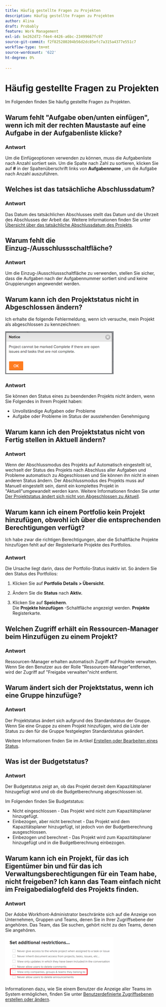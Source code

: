 ```yaml
---
title: Häufig gestellte Fragen zu Projekten
description: Häufig gestellte Fragen zu Projekten
author: Alina
draft: Probably
feature: Work Management
exl-id: be262d72-f4e4-4426-a6bc-23499667fc97
source-git-commit: f2f825280204b56d2dc85efc7a315a4377e551c7
workflow-type: tm+mt
source-wordcount: '622'
ht-degree: 0%

---
```


# Häufig gestellte Fragen zu Projekten

Im Folgenden finden Sie häufig gestellte Fragen zu Projekten.

## Warum fehlt &quot;Aufgabe oben/unten einfügen&quot;, wenn ich mit der rechten Maustaste auf eine Aufgabe in der Aufgabenliste klicke?

### Antwort

Um die Einfügeoptionen verwenden zu können, muss die Aufgabenliste nach Anzahl sortiert sein. Um die Spalte nach Zahl zu sortieren, klicken Sie auf **#** in der Spaltenüberschrift links von **Aufgabenname** , um die Aufgabe nach Anzahl auszuführen.

## Welches ist das tatsächliche Abschlussdatum?

### Antwort

Das Datum des tatsächlichen Abschlusses stellt das Datum und die Uhrzeit des Abschlusses der Arbeit dar. Weitere Informationen finden Sie unter [Übersicht über das tatsächliche Abschlussdatum des Projekts](../../../manage-work/projects/planning-a-project/project-actual-completion-date.md).

## Warum fehlt die Einzug-/Ausschlussschaltfläche?

### Antwort

Um die Einzug-/Ausschlussschaltfläche zu verwenden, stellen Sie sicher, dass die Aufgaben nach der Aufgabennummer sortiert sind und keine Gruppierungen angewendet werden.

## Warum kann ich den Projektstatus nicht in Abgeschlossen ändern?

Ich erhalte die folgende Fehlermeldung, wenn ich versuche, mein Projekt als abgeschlossen zu kennzeichnen:

![Project_FAQ_Complete_Error_message.png](assets/project-faq-complete-error-message-350x138.png)

### Antwort

Sie können den Status eines zu beendenden Projekts nicht ändern, wenn Sie Folgendes in Ihrem Projekt haben:

* Unvollständige Aufgaben oder Probleme
* Aufgabe oder Probleme im Status der ausstehenden Genehmigung

## Warum kann ich den Projektstatus nicht von Fertig stellen in Aktuell ändern?

### Antwort

Wenn der Abschlussmodus des Projekts auf Automatisch eingestellt ist, wechselt der Status des Projekts nach Abschluss aller Aufgaben und Probleme automatisch zu Abgeschlossen und Sie können ihn nicht in einen anderen Status ändern. Der Abschlussmodus des Projekts muss auf Manuell eingestellt sein, damit ein komplettes Projekt in &quot;Aktuell&quot;umgewandelt werden kann. Weitere Informationen finden Sie unter [Der Projektstatus ändert sich nicht von Abgeschlossen zu Aktuell](../../../manage-work/projects/tips-tricks-and-troubleshooting/project-status-does-not-change-from-complete-to-current.md).

## Warum kann ich einem Portfolio kein Projekt hinzufügen, obwohl ich über die entsprechenden Berechtigungen verfügt?

Ich habe zwar die richtigen Berechtigungen, aber die Schaltfläche Projekte hinzufügen fehlt auf der Registerkarte Projekte des Portfolios.

### Antwort

Die Ursache liegt darin, dass der Portfolio-Status inaktiv ist. So ändern Sie den Status des Portfolios:

1. Klicken Sie auf **Portfolio Details > Übersicht**.
1. Ändern Sie die **Status** nach **Aktiv.**

1. Klicken Sie auf **Speichern**.\
   Die **Projekte hinzufügen** -Schaltfläche angezeigt werden. **Projekte** Registerkarte.

## Welchen Zugriff erhält ein Ressourcen-Manager beim Hinzufügen zu einem Projekt?

### Antwort

Ressourcen-Manager erhalten automatisch Zugriff auf Projekte verwalten. Wenn Sie den Benutzer aus der Rolle &quot;Ressourcen-Manager&quot;entfernen, wird der Zugriff auf &quot;Freigabe verwalten&quot;nicht entfernt.

## Warum ändert sich der Projektstatus, wenn ich eine Gruppe hinzufüge?

### Antwort

Der Projektstatus ändert sich aufgrund des Standardstatus der Gruppe. Wenn Sie eine Gruppe zu einem Projekt hinzufügen, wird die Liste der Status zu den für die Gruppe festgelegten Standardstatus geändert.

Weitere Informationen finden Sie im Artikel [Erstellen oder Bearbeiten eines Status](../../../administration-and-setup/customize-workfront/creating-custom-status-and-priority-labels/create-or-edit-a-status.md).

## Was ist der Budgetstatus?

### Antwort

Der Budgetstatus zeigt an, ob das Projekt derzeit dem Kapazitätsplaner hinzugefügt wird und ob die Budgetberechnung abgeschlossen ist.

Im Folgenden finden Sie Budgetstatus:

* Nicht eingeschlossen - Das Projekt wird nicht zum Kapazitätsplaner hinzugefügt.
* Einbezogen, aber nicht berechnet - Das Projekt wird dem Kapazitätsplaner hinzugefügt, ist jedoch von der Budgetberechnung ausgeschlossen.
* Einbezogen und berechnet - Das Projekt wird zum Kapazitätsplaner hinzugefügt und in die Budgetberechnung einbezogen.

## Warum kann ich ein Projekt, für das ich Eigentümer bin und für das ich Verwaltungsberechtigungen für ein Team habe, nicht freigeben? Ich kann das Team einfach nicht im Freigabedialogfeld des Projekts finden.

### Antwort

Der Adobe Workfront-Administrator beschränkte sich auf die Anzeige von Unternehmen, Gruppen und Teams, denen Sie in Ihrer Zugriffsebene der angehören. Das Team, das Sie suchen, gehört nicht zu den Teams, denen Sie angehören.

![](assets/view-only-team-groups-companies-they-belong-to-350x141.png)

Informationen dazu, wie Sie einem Benutzer die Anzeige aller Teams im System ermöglichen, finden Sie unter [Benutzerdefinierte Zugriffsebenen erstellen oder ändern](../../../administration-and-setup/add-users/configure-and-grant-access/create-modify-access-levels.md).
